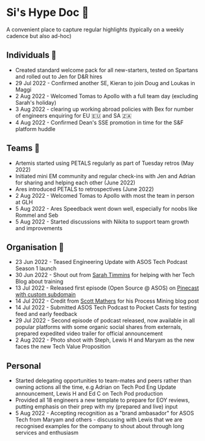 # Si's Hype Doc 🙌

A convenient place to capture regular highlights (typically on a weekly cadence but also ad-hoc)

## Individuals 👤

- Created standard welcome pack for all new-starters, tested on Spartans and rolled out to Jen for D&R hires
- 29 Jul 2022 - Confirmed another SE, Kieran to join Doug and Loukas in Maggi 
- 2 Aug 2022 - Welcomed Tomas to Apollo with a full team day (excluding Sarah's holiday)
- 3 Aug 2022 - clearing up working abroad policies with Bex for number of engineers enquiring for EU 🇪🇺 and SA 🇿🇦
- 4 Aug 2022 - Confirmed Dean's SSE promotion in time for the S&F platform huddle

## Teams 👥

- Artemis started using PETALS regularly as part of Tuesday retros (May 2022)
- Initiated mini EM community and regular check-ins with Jen and Adrian for sharing and helping each other (June 2022)
- Ares introduced PETALS to retrospectives (June 2022)
- 2 Aug 2022 - Welcomed Tomas to Apollo with most the team in person at GLH 
- 5 Aug 2022 - Ares Speedback went down well, especially for noobs like Rommel and Seb
- 5 Aug 2022 - Started discussions with Nikita to support team growth and improvements 

## Organisation 🏢

- 23 Jun 2022 - Teased Engineering Update with ASOS Tech Podcast Season 1 launch
- 30 Jun 2022 - Shout out from [Sarah Timmins](https://www.linkedin.com/posts/sarah-timmins-product-person_why-everyone-should-be-a-trainer-activity-6947913051765399554-nb1M?utm_source=linkedin_share&utm_medium=member_desktop_web) for helping with her Tech Blog about training
- 13 Jul 2022 - Released first episode (Open Source @ ASOS) on [Pinecast with custom subdomain](http://techpodcast.asos.com)
- 14 Jul 2022 - Credit from [Scott Mathers](https://www.linkedin.com/feed/update/urn:li:share:6953284889714565121?utm_source=linkedin_share&utm_medium=member_desktop_share&utm_content=post) for his Process Mining blog post
- 14 Jul 2022 - Submitted ASOS Tech Podcast to Pocket Casts for testing feed and early feedback
- 29 Jul 2022 - Second episode of podcast released, now available in all popular platforms with some organic social shares from externals, prepared expedited video trailer for official announcement
- 2 Aug 2022 - Photo shoot with Steph, Lewis H and Maryam as the new faces the new Tech Value Proposition

## Personal 

- Started delegating opportunities to team-mates and peers rather than owning actions all the time, e.g Adrian on Tech Pod Eng Update announcement, Lewis H and Ed C on Tech Pod production
- Provided all 18 engineers a new template to prepare for EOY reviews, putting emphasis on their prep with my (prepared and live) input 
- 5 Aug 2022 - Accepting recognition as a "brand ambasador" for ASOS Tech from Maryam and others - discussing with Lewis that we are recognised examples for the company to shout about through long services and enthusiasm

